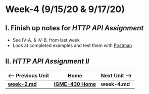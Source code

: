 # Week-4 (9/15/20 & 9/17/20)

## I. Finish up notes for *HTTP API Assignment*
- See IV-A. & IV-B. from last week
- Look at completed examples and test them with [Postman](https://www.postman.com/downloads/)


## II. *HTTP API Assignment II*





| <-- Previous Unit | Home | Next Unit -->
| --- | --- | --- 
| [**week-2.md**](week-2.md)     |  [**IGME-430 Home**](../README.md) | **week-4.md**
